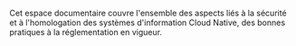 Cet espace documentaire couvre l'ensemble des aspects liés à la sécurité et à l'homologation des systèmes d'information Cloud Native, des bonnes pratiques à la réglementation en vigueur.

